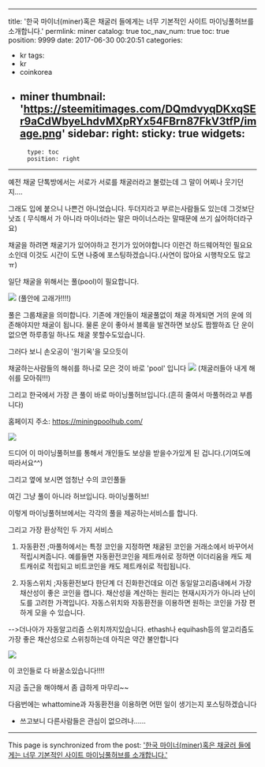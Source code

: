 
---
title: '한국 마이너(miner)혹은 채굴러 들에게는 너무 기본적인 사이트 마이닝풀허브를 소개합니다.'
permlink: miner
catalog: true
toc_nav_num: true
toc: true
position: 9999
date: 2017-06-30 00:20:51
categories:
- kr
tags:
- kr
- coinkorea
- miner
thumbnail: 'https://steemitimages.com/DQmdvyqDKxqSEr9aCdWbyeLhdvMXpRYx54FBrn87FkV3tfP/image.png'
sidebar:
    right:
        sticky: true
widgets:
    -
        type: toc
        position: right
---


예전 채굴 단톡방에서는 서로가 서로를 채굴러라고 불렀는데 그 말이 어찌나 웃기던지....

그래도 입에 붙으니 나쁜건 아니었습니다. 두더지라고 부르는사람들도 있는데 그것보단 낫죠
( 무식해서 가 아니라 마이너라는 말은 마이너스라는 말때문에 쓰기 싫어하더라구요)

채굴을 하려면 채굴기가 있어야하고 전기가 있어야합니다 이런건 하드웨어적인 필요요소인데 이것도 시간이 도면 나중에 포스팅하겠습니다.(사연이 많아요 시행착오도 많고 ㅠ)

일단 채굴을 위해서는 풀(pool)이 필요합니다. 

![](https://steemitimages.com/DQmdvyqDKxqSEr9aCdWbyeLhdvMXpRYx54FBrn87FkV3tfP/image.png)
(풀안에 고래가!!!!)

풀은 그룹채굴을 의미합니다. 기존에 개인들이 채굴풀없이 채굴 하게되면 거의 운에 의존해야지만 채굴이 됩니다. 물론 운이 좋아서 블록을 발견하면 보상도 짭짤하죠 단 운이없으면 하루종일 하나도 채굴 못할수도있습니다.

그러다 보니 손오공이 '원기옥'을 모으듯이 

채굴하는사람들의 해쉬를 하나로 모은 것이 바로 'pool' 입니다
![](https://steemitimages.com/DQmYwfXcoAEEiTi6Fgg75ywAzKzWYqo99tEv4qHTPHoakhT/image.png)
(채굴러들아 내게 해쉬를 모아줘!!!)


그리고 한국에서 가장 큰 풀이 바로 마이닝풀허브입니다.(흔히 줄여서 마풀허라고 부릅니다)

홈페이지 주소:
https://miningpoolhub.com/

![](https://steemitimages.com/DQme3Gh39FQbS5DakN1HyDGV8mDwarRZ6GwmJP1UR7ChMJN/image.png)

드디어 이 마이닝풀허브를 통해서 개인들도 보상을 받을수가있게 된 겁니다.(기여도에따라서요^^)

그리고 옆에 보시면 엄청난 수의 코인풀들

여긴 그냥 풀이 아니라 허브입니다. 마이닝풀허브!

이렇게 마이닝풀허브에서는 각각의 풀을 제공하는서비스를 합니다.


그리고 가장 환상적인 두 가지 서비스

1. 자동환전
;마풀허에서는 특정 코인을 지정하면 채굴된 코인을 거래소에서 바꾸어서 적립시켜줍니다.
예를들면 자동환전코인을 제트캐쉬로 정하면 이더리움을 캐도 제트캐쉬로 적립되고 비트코인을 캐도 제트캐쉬로 적립됩니다.


2. 자동스위치
;자동환전보다 한단계 더 진화한건데요 이건 동일알고리즘내에서 가장 채산성이 좋은 코인을 캡니다. 채산성을 계산하는 원리는 현재시자가가 아니라 난이도를 고려한 가격입니다. 자동스위치와 자동환전을 이용하면 원하는 코인을 가장 편하게 모을 수 있습니다.

-->더나아가 자동알고리즘 스위치까지있습니다. ethash나 equihash등의 알고리즘도 가장 좋은 채산성으로 스위칭하는데 아직은 약간 불안합니다

![](https://steemitimages.com/DQmcNHX1Xu6TWtSdNVcsYSyn6JFRFkns5sF1Yq6zc6JjDno/image.png)

이 코인들로 다 바꿀소있습니다!!!!

지금 출근을 해야해서 좀 급하게 마무리~~

다음번에는 whattomine과 자동환전을 이용하면 어떤 일이 생기는지 포스팅하겠습니다

* 쓰고보니 다른사람들은 관심이 없으려나......

- - -

This page is synchronized from the post: ['한국 마이너(miner)혹은 채굴러 들에게는 너무 기본적인 사이트 마이닝풀허브를 소개합니다.'](https://steemit.com/@virus707/miner)
